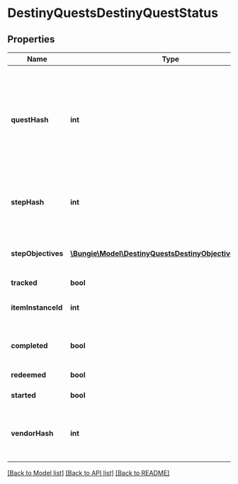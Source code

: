# DestinyQuestsDestinyQuestStatus

## Properties
Name | Type | Description | Notes
------------ | ------------- | ------------- | -------------
**questHash** | **int** | The hash identifier for the Quest Item. (Note: Quests are defined as Items, and thus you would use this to look up the quest&#39;s DestinyInventoryItemDefinition). For information on all steps in the quest, you can then examine its DestinyInventoryItemDefinition.setData property for Quest Steps (which are *also* items). You can use the Item Definition to display human readable data about the overall quest. | [optional] 
**stepHash** | **int** | The hash identifier of the current Quest Step, which is also a DestinyInventoryItemDefinition. You can use this to get human readable data about the current step and what to do in that step. | [optional] 
**stepObjectives** | [**\Bungie\Model\DestinyQuestsDestinyObjectiveProgress[]**](DestinyQuestsDestinyObjectiveProgress.md) | A step can have multiple objectives. This will give you the progress for each objective in the current step, in the order in which they are rendered in-game. | [optional] 
**tracked** | **bool** | Whether or not the quest is tracked | [optional] 
**itemInstanceId** | **int** | The current Quest Step will be an instanced item in the player&#39;s inventory. If you care about that, this is the instance ID of that item. | [optional] 
**completed** | **bool** | Whether or not the whole quest has been completed, regardless of whether or not you have redeemed the rewards for the quest. | [optional] 
**redeemed** | **bool** | Whether or not you have redeemed rewards for this quest. | [optional] 
**started** | **bool** | Whether or not you have started this quest. | [optional] 
**vendorHash** | **int** | If the quest has a related Vendor that you should talk to in order to initiate the quest/earn rewards/continue the quest, this will be the hash identifier of that Vendor. Look it up its DestinyVendorDefinition. | [optional] 

[[Back to Model list]](../README.md#documentation-for-models) [[Back to API list]](../README.md#documentation-for-api-endpoints) [[Back to README]](../README.md)


